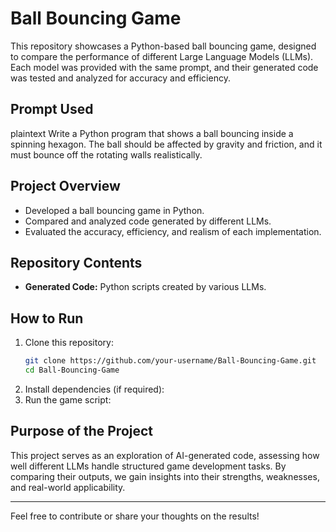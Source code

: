 # Ball Bouncing Game

This repository showcases a Python-based ball bouncing game, designed to compare the performance of different Large Language Models (LLMs). Each model was provided with the same prompt, and their generated code was tested and analyzed for accuracy and efficiency.

## Prompt Used

plaintext
Write a Python program that shows a ball bouncing inside a spinning hexagon. The ball should be affected by gravity and friction, and it must bounce off the rotating walls realistically.

## Project Overview

- Developed a ball bouncing game in Python.
- Compared and analyzed code generated by different LLMs.
- Evaluated the accuracy, efficiency, and realism of each implementation.

## Repository Contents

- **Generated Code:** Python scripts created by various LLMs.

## How to Run

1. Clone this repository:
   ```sh
   git clone https://github.com/your-username/Ball-Bouncing-Game.git
   cd Ball-Bouncing-Game
   ```
2. Install dependencies (if required):
3. Run the game script:

## Purpose of the Project

This project serves as an exploration of AI-generated code, assessing how well different LLMs handle structured game development tasks. By comparing their outputs, we gain insights into their strengths, weaknesses, and real-world applicability.

---

Feel free to contribute or share your thoughts on the results!
